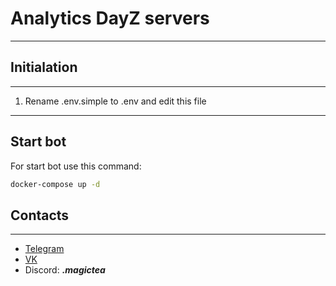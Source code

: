# Analytics DayZ servers

<hr/>

## Initialation
<hr/>

1. Rename .env.simple to .env and edit this file

<hr/>

## Start bot

For start bot use this command:

```bash
docker-compose up -d
```

## Contacts
<hr/>

* [Telegram](https://t.me/maglctea)
* [VK](https://vk.com/maglctea)
* Discord: _**.magictea**_

